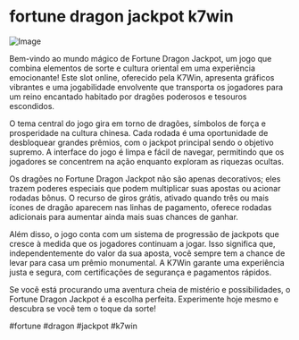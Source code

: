 # fortune dragon jackpot k7win

![Image](https://github.com/user-attachments/assets/b9de9dee-b60e-46a0-9e49-3c6ca594ed6f)

Bem-vindo ao mundo mágico de Fortune Dragon Jackpot, um jogo que combina elementos de sorte e cultura oriental em uma experiência emocionante! Este slot online, oferecido pela K7Win, apresenta gráficos vibrantes e uma jogabilidade envolvente que transporta os jogadores para um reino encantado habitado por dragões poderosos e tesouros escondidos.

O tema central do jogo gira em torno de dragões, símbolos de força e prosperidade na cultura chinesa. Cada rodada é uma oportunidade de desbloquear grandes prêmios, com o jackpot principal sendo o objetivo supremo. A interface do jogo é limpa e fácil de navegar, permitindo que os jogadores se concentrem na ação enquanto exploram as riquezas ocultas.

Os dragões no Fortune Dragon Jackpot não são apenas decorativos; eles trazem poderes especiais que podem multiplicar suas apostas ou acionar rodadas bônus. O recurso de giros grátis, ativado quando três ou mais ícones de dragão aparecem nas linhas de pagamento, oferece rodadas adicionais para aumentar ainda mais suas chances de ganhar.

Além disso, o jogo conta com um sistema de progressão de jackpots que cresce à medida que os jogadores continuam a jogar. Isso significa que, independentemente do valor da sua aposta, você sempre tem a chance de levar para casa um prêmio monumental. A K7Win garante uma experiência justa e segura, com certificações de segurança e pagamentos rápidos.

Se você está procurando uma aventura cheia de mistério e possibilidades, o Fortune Dragon Jackpot é a escolha perfeita. Experimente hoje mesmo e descubra se você tem o toque da sorte!

#fortune #dragon #jackpot #k7win
